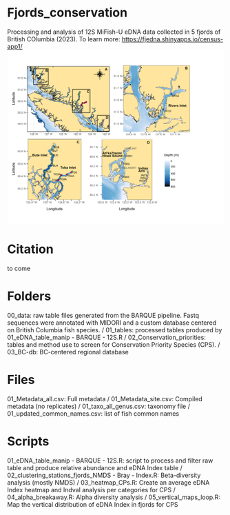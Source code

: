# Fjords_conservation
Processing and analysis of 12S MiFish-U eDNA data collected in 5 fjords of British COlumbia (2023).
To learn more: https://fjedna.shinyapps.io/census-app1/
<picture>
 <source media="(prefers-color-scheme: dark)" srcset="www/Figure1_map.png">
 <img alt="C3 travel" src="www/Figure1_map.png">
</picture>

# Citation
to come

# Folders
00_data: raw table files generated from the BARQUE pipeline. Fastq sequences were annotated with MIDORI and a custom database centered on British Columbia fish species. /
01_tables: processed tables produced by 01_eDNA_table_manip - BARQUE - 12S.R /
02_Conservation_priorities: tables and method use to screen for Conservation Priority Species (CPS). /
03_BC-db: BC-centered regional database


# Files
01_Metadata_all.csv: Full metadata /
01_Metadata_site.csv: Compiled metadata (no replicates) /
01_taxo_all_genus.csv: taxonomy file /
01_updated_common_names.csv: list of fish common names

# Scripts
01_eDNA_table_manip - BARQUE - 12S.R: script to process and filter raw table and produce relative abundance and eDNA Index table /
02_clustering_stations_fjords_NMDS - Bray - Index.R: Beta-diversity analysis (mostly NMDS) /
03_heatmap_CPs.R: Create an average eDNA Index heatmap and Indval analysis per categories for CPS /
04_alpha_breakaway.R: Alpha diversity analysis /
05_vertical_maps_loop.R: Map the vertical distribution of eDNA Index in fjords for CPS
